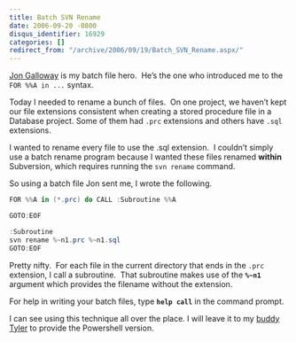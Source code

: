 ```yaml
---
title: Batch SVN Rename
date: 2006-09-20 -0800
disqus_identifier: 16929
categories: []
redirect_from: "/archive/2006/09/19/Batch_SVN_Rename.aspx/"
---
```


[Jon Galloway](http://weblogs.asp.net/jgalloway/) is my batch file
hero.  He’s the one who introduced me to the `FOR %%A in ...` syntax.

Today I needed to rename a bunch of files.  On one project, we haven’t
kept our file extensions consistent when creating a stored procedure
file in a Database project. Some of them had `.prc` extensions and
others have `.sql` extensions.

I wanted to rename every file to use the .sql extension.  I couldn’t
simply use a batch rename program because I wanted these files renamed
**within** Subversion, which requires running the `svn rename` command.

So using a batch file Jon sent me, I wrote the following.

```csharp
FOR %%A in (*.prc) do CALL :Subroutine %%A

GOTO:EOF

:Subroutine
svn rename %~n1.prc %~n1.sql
GOTO:EOF
```

Pretty nifty.  For each file in the current directory that ends in the
`.prc` extension, I call a subroutine.  That subroutine makes use of the
**`%~n1`** argument which provides the filename without the extension.

For help in writing your batch files, type **`help call`** in the
command prompt.

I can see using this technique all over the place. I will leave it to my
[buddy
Tyler](http://selectsoftwarethoughtsfromtyler.blogspot.com/2006/09/anatomy-of-powershell-script.html)
to provide the Powershell version.

